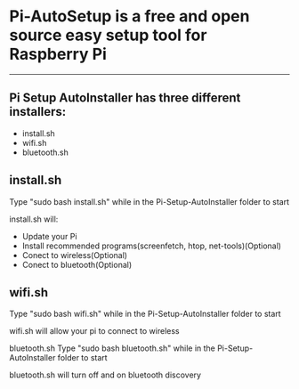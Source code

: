 # Pi-AutoSetup is a free and open source easy setup tool for Raspberry Pi
-----------------------------------------------------------------------------------
## Pi Setup AutoInstaller has three different installers:

 - install.sh
 - wifi.sh
 - bluetooth.sh

## install.sh
Type "sudo bash install.sh" while in the Pi-Setup-AutoInstaller folder to start

install.sh will:

 - Update your Pi 
 - Install recommended programs(screenfetch, htop, net-tools)(Optional)
 - Conect to wireless(Optional)
 - Conect to bluetooth(Optional)

## wifi.sh
Type "sudo bash wifi.sh" while in the Pi-Setup-AutoInstaller folder to start

wifi.sh will allow your pi to connect to wireless

bluetooth.sh
Type "sudo bash bluetooth.sh" while in the Pi-Setup-AutoInstaller folder to start

bluetooth.sh will turn off and on bluetooth discovery
